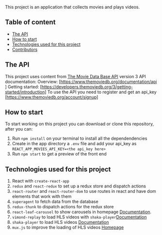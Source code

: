 This project is an application that collects movies and plays videos.

## Table of content
* [The API](#The-API)
* [How to start](#How-to-start)
* [Technologies used for this project](#Technologies-used-for-this-project)
* [Contributors](#Contributors)

## The API
This project uses content from [The Movie Data Base​ API](https://www.themoviedb.org/) version 3
API documentation:
Overview: [​https://www.themoviedb.org/documentation/api​]
Getting started: [​https://developers.themoviedb.org/3/getting-started/introduction​]
To use the API you need to register and get an ​api_key​ [https://www.themoviedb.org/account/signup]

## How to start
To start working on this project you can download or clone this repository, after you can:

1. Run `npm install` on your terminal to install all the dependendencies
2. Create in the app directory a `.env` file and add your api_key as `REACT_APP_MOVIES_API_KEY=<the api_key here>`
3. Run `npm start` to get a preview of the front end

## Technologies used for this project
1. React with `create-react-app`
2. `redux` and `react-redux` to set up a redux store and dispatch actions
3. `react-router` and `react-router-dom` to use routes in react and have dom elements that work with them
4. `superagent` to fetch data from the database 
5. `redux-thunk` to dispatch actions for the redux store
6. `react-leaf-carousel` to show carousels in homepage [Documentation](https://github.com/leaffm/react-infinite-carousel#readme).
7. `vimond-replay` to load HLS videos with `shaka-player`[Documentation](https://github.com/vimond/replay)
8. `shaka-player` to load HLS videos [Documentation](https://github.com/google/shaka-player)
9. `mux.js` to improve the loading of HLS videos [Homepage](https://github.com/videojs/mux.js/)
